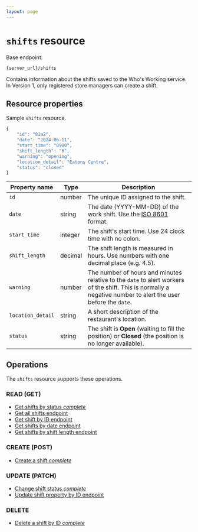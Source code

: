 ```yaml
---
layout: page
---
```

# `shifts` resource

Base endpoint:

```shell
{server_url}/shifts
```

Contains information about the shifts saved to the Who's Working service. In Version 1, only registered store managers can create a shift.

## Resource properties

Sample `shifts` resource.

```js
{
    "id": "81a2",
    "date": "2024-06-11",
    "start_time": "0900",
    "shift_length": "6",
    "warning": "opening",
    "location_detail": "Eatons Centre",
    "status": "closed"
}
```

| Property name | Type | Description |
| ------------- | ----------- | ----------- |
| `id`     | number | The unique ID assigned to the shift.  |
| `date`    | string | The date (YYYY-MM-DD) of the work shift. Use the [ISO 8601](https://en.wikipedia.org/wiki/ISO_8601) format.|
| `start_time` | integer | The shift's start time. Use 24 clock time with no colon.|
| `shift_length` | decimal | The shift length is measured in hours. Use numbers with one decimal place (e.g. 4.5).|
| `warning`     | number | The number of hours and minutes relative to the `date` to alert workers of the shift. This is normally a negative number to alert the user before the `date`. |
| `location_detail`  | string | A short description of the restaurant's location.|
| `status`  | string | The shift is **Open** (waiting to fill the position) or **Closed** (the position is no longer available).|

## Operations

The `shifts` resource supports these operations.

### READ (GET)

* [Get shifts by status *complete*](get-shifts-by-status.md)
* [Get all shifts endpoint](get-all-shifts.md)
* [Get shift by ID endpoint](get-a-shift-by-id.md)
* [Get shifts by date endpoint](get-shifts-by-date.md)
* [Get shifts by shift length endpoint](get-shifts-by-length.md)

### CREATE (POST)

* [Create a shift *complete*](create-shift.md)

### UPDATE (PATCH)

* [Change shift status *complete*](change-shift-status.md)
* [Update shift property by ID endpoint](change-shift-by-id.md)

### DELETE

* [Delete a shift by ID *complete*](delete-shift-by-id.md)
